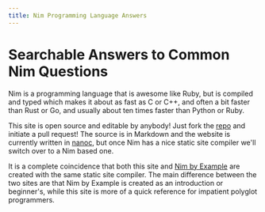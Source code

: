 ```yaml
---
title: Nim Programming Language Answers
---
```

# Searchable Answers to Common Nim Questions

Nim is a programming language that is awesome like Ruby, but is compiled and typed which makes it about as fast as C or C++, and often a bit faster than Rust or Go, and usually about ten times faster than Python or Ruby.

This site is open source and editable by anybody! Just fork the [repo](https://github.com/zachaysan/nc) and initiate a pull request! The source is in Markdown and the website is currently written in [nanoc](http://nanoc.ws/), but once Nim has a nice static site compiler we'll switch over to a Nim based one.

It is a complete coincidence that both this site and [Nim by Example](https://nim-by-example.github.io/) are created with the same static site compiler. The main difference between the two sites are that Nim by Example is created as an introduction or beginner's, while this site is more of a quick reference for impatient polyglot programmers.
